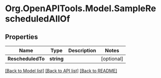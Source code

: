 
# Org.OpenAPITools.Model.SampleRescheduledAllOf

## Properties

Name | Type | Description | Notes
------------ | ------------- | ------------- | -------------
**RescheduledTo** | **string** |  | [optional] 

[[Back to Model list]](../README.md#documentation-for-models)
[[Back to API list]](../README.md#documentation-for-api-endpoints)
[[Back to README]](../README.md)

